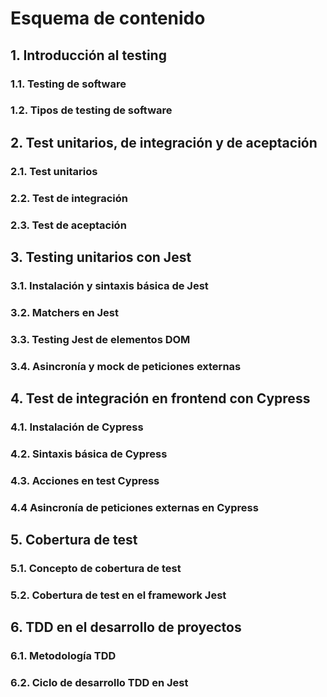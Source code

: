 # Esquema de contenido

## 1. Introducción al testing

### 1.1. Testing de software

### 1.2. Tipos de testing de software

## 2. Test unitarios, de integración y de aceptación

### 2.1. Test unitarios

### 2.2. Test de integración

### 2.3. Test de aceptación

## 3. Testing unitarios con Jest

### 3.1. Instalación y sintaxis básica de Jest

### 3.2. Matchers en Jest

### 3.3. Testing Jest de elementos DOM

### 3.4. Asincronía y mock de peticiones externas

## 4. Test de integración en frontend con Cypress

### 4.1. Instalación de Cypress

### 4.2. Sintaxis básica de Cypress

### 4.3. Acciones en test Cypress

### 4.4 Asincronía de peticiones externas en Cypress

## 5. Cobertura de test

### 5.1. Concepto de cobertura de test

### 5.2. Cobertura de test en el framework Jest

## 6. TDD en el desarrollo de proyectos

### 6.1. Metodología TDD

### 6.2. Ciclo de desarrollo TDD en Jest
